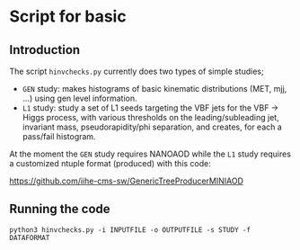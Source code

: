 # Script for basic
## Introduction 

The script ```hinvchecks.py``` currently does two types of simple studies;

- ```GEN``` study: makes histograms of basic kinematic distributions (MET, mjj, ...) using gen level information. 
- ```L1``` study: study a set of L1 seeds targeting the VBF jets for the VBF -> Higgs process, with various thresholds on the leading/subleading jet, invariant mass, pseudorapidity/phi separation, and creates, for each a pass/fail histogram. 

At the moment the ```GEN``` study requires NANOAOD while the ```L1``` study requires a customized ntuple format (produced) with this code: 

https://github.com/iihe-cms-sw/GenericTreeProducerMINIAOD

## Running the code

```python3 hinvchecks.py -i INPUTFILE -o OUTPUTFILE -s STUDY -f DATAFORMAT``` 